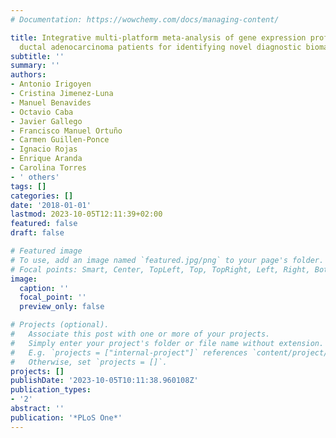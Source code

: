 ```yaml
---
# Documentation: https://wowchemy.com/docs/managing-content/

title: Integrative multi-platform meta-analysis of gene expression profiles in pancreatic
  ductal adenocarcinoma patients for identifying novel diagnostic biomarkers
subtitle: ''
summary: ''
authors:
- Antonio Irigoyen
- Cristina Jimenez-Luna
- Manuel Benavides
- Octavio Caba
- Javier Gallego
- Francisco Manuel Ortuño
- Carmen Guillen-Ponce
- Ignacio Rojas
- Enrique Aranda
- Carolina Torres
- ' others'
tags: []
categories: []
date: '2018-01-01'
lastmod: 2023-10-05T12:11:39+02:00
featured: false
draft: false

# Featured image
# To use, add an image named `featured.jpg/png` to your page's folder.
# Focal points: Smart, Center, TopLeft, Top, TopRight, Left, Right, BottomLeft, Bottom, BottomRight.
image:
  caption: ''
  focal_point: ''
  preview_only: false

# Projects (optional).
#   Associate this post with one or more of your projects.
#   Simply enter your project's folder or file name without extension.
#   E.g. `projects = ["internal-project"]` references `content/project/deep-learning/index.md`.
#   Otherwise, set `projects = []`.
projects: []
publishDate: '2023-10-05T10:11:38.960108Z'
publication_types:
- '2'
abstract: ''
publication: '*PLoS One*'
---
```

